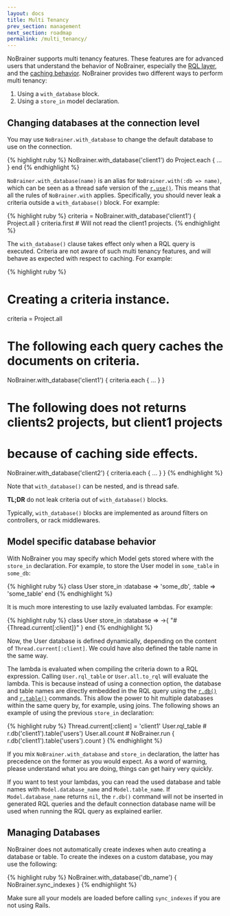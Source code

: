 ```yaml
---
layout: docs
title: Multi Tenancy
prev_section: management
next_section: roadmap
permalink: /multi_tenancy/
---
```


NoBrainer supports multi tenancy features. These features are for
advanced users that understand the behavior of NoBrainer, especially the
[RQL layer](/docs/rql_layer), and the [caching behavior](/docs/caching).
NoBrainer provides two different ways to perform multi tenancy:
1. Using a `with_database` block.
2. Using a `store_in` model declaration.

## Changing databases at the connection level

You may use `NoBrainer.with_database` to change the default database to use on
the connection.

{% highlight ruby %}
NoBrainer.with_database('client1') do
  Project.each { ... }
end
{% endhighlight %}

`NoBrainer.with_database(name)` is an alias for
`NoBrainer.with(:db => name)`, which can be seen as a thread safe
version of the [`r.use()`](http://www.rethinkdb.com/api/ruby/#use).
This means that all the rules of `NoBrainer.with` applies. Specifically, you
should never leak a criteria outside a `with_database()` block. For example:

{% highlight ruby %}
criteria = NoBrainer.with_database('client1') { Project.all }
criteria.first # Will not read the client1 projects.
{% endhighlight %}

The `with_database()` clause takes effect only when a RQL query is executed.
Criteria are not aware of such multi tenancy features, and will behave
as expected with respect to caching. For example:

{% highlight ruby %}
# Creating a criteria instance.
criteria = Project.all

# The following each query caches the documents on criteria.
NoBrainer.with_database('client1') { criteria.each { ... } }

# The following does not returns clients2 projects, but client1 projects
# because of caching side effects.
NoBrainer.with_database('client2') { criteria.each { ... } } 
{% endhighlight %}

Note that `with_database()` can be nested, and is thread safe.

**TL;DR** do not leak criteria out of `with_database()` blocks.

Typically, `with_database()` blocks are implemented as around filters on
controllers, or rack middlewares.

## Model specific database behavior

With NoBrainer you may specify which Model gets stored where with the `store_in`
declaration. For example, to store the User model in `some_table` in `some_db`:

{% highlight ruby %}
class User
  store_in :database => 'some_db', :table => 'some_table'
end
{% endhighlight %}

It is much more interesting to use lazily evaluated lambdas. For example:

{% highlight ruby %}
class User
  store_in :database => ->{ "#{Thread.current[:client]}" }
end
{% endhighlight %}

Now, the User database is defined dynamically, depending on the content of
`Thread.current[:client]`. We could have also defined the table name in the same
way. 

The lambda is evaluated when compiling the criteria down to a RQL expression.
Calling `User.rql_table` or `User.all.to_rql` will evaluate the lambda. This is
because instead of using a connection option, the database and table names are
directly embedded in the RQL query using the
[`r.db()`](http://www.rethinkdb.com/api/ruby/#db) and
[`r.table()`](http://www.rethinkdb.com/api/ruby/#table) commands. This allow the
power to hit multiple databases within the same query by, for example, using joins.
The following shows an example of using the previous `store_in` declaration:

{% highlight ruby %}
Thread.current[:client] = 'client1'
User.rql_table # r.db('client1').table('users')
User.all.count # NoBrainer.run { r.db('client1').table('users').count }
{% endhighlight %}

If you mix `NoBrainer.with_database` and `store_in` declaration, the
latter has precedence on the former as you would expect. As a word of warning,
please understand what you are doing, things can get hairy very quickly.

If you want to test your lambdas, you can read the used database and table names
with `Model.database_name` and `Model.table_name`. If `Model.database_name`
returns `nil`, the `r.db()` command will not be inserted in generated RQL
queries and the default connection database name will be used when running
the RQL query as explained earlier.

## Managing Databases

NoBrainer does not automatically create indexes when auto creating a database
or table. To create the indexes on a custom database, you may use the following:

{% highlight ruby %}
NoBrainer.with_database('db_name') { NoBrainer.sync_indexes }
{% endhighlight %}

Make sure all your models are loaded before calling `sync_indexes` if you are
not using Rails.
